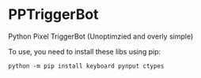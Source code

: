 # PPTriggerBot
Python Pixel TriggerBot (Unoptimzied and overly simple)

To use, you need to install these libs using pip:

```python -m pip install keyboard pynput ctypes```


